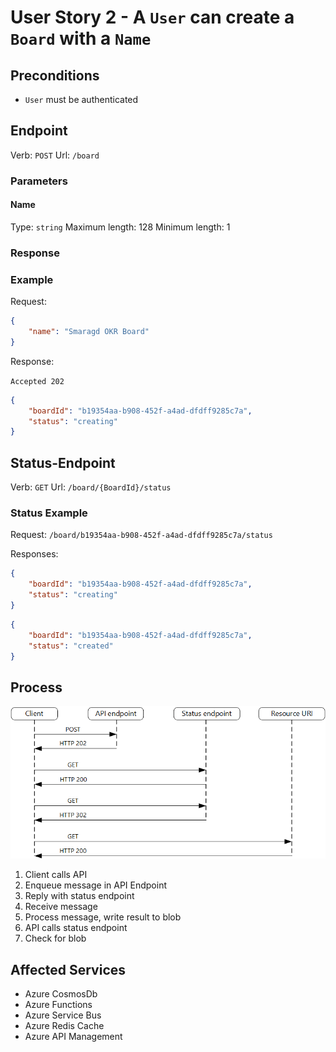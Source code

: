# User Story 2 - A `User` can create a `Board` with a `Name`

## Preconditions

- `User` must be authenticated

## Endpoint

Verb: `POST`
Url: `/board`

### Parameters

#### Name

Type: `string`
Maximum length: 128
Minimum length: 1

### Response

### Example

Request:

```json
{
    "name": "Smaragd OKR Board"
}
```

Response:

`Accepted 202`

```json
{
    "boardId": "b19354aa-b908-452f-a4ad-dfdff9285c7a",
    "status": "creating"
}
```

## Status-Endpoint

Verb: `GET`
Url: `/board/{BoardId}/status`

### Status Example

Request: `/board/b19354aa-b908-452f-a4ad-dfdff9285c7a/status`

Responses:

```json
{
    "boardId": "b19354aa-b908-452f-a4ad-dfdff9285c7a",
    "status": "creating"
}
```

```json
{
    "boardId": "b19354aa-b908-452f-a4ad-dfdff9285c7a",
    "status": "created"
}
```

## Process

![alt text](us2-process.png)

1. Client calls API
2. Enqueue message in API Endpoint
3. Reply with status endpoint
4. Receive message
5. Process message, write result to blob
6. API calls status endpoint
7. Check for blob

## Affected Services

- Azure CosmosDb
- Azure Functions
- Azure Service Bus
- Azure Redis Cache
- Azure API Management
